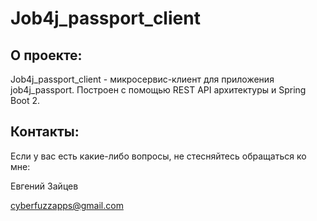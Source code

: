 # Job4j_passport_client

## О проекте:

Job4j_passport_client - микросервис-клиент для приложения 
job4j_passport. Построен с помощью REST API архитектуры и
Spring Boot 2.

## Контакты:

Если у вас есть какие-либо вопросы, не стесняйтесь обращаться ко мне:

Евгений Зайцев

[cyberfuzzapps@gmail.com](mailto:cyberfuzzapps@gmail.com)